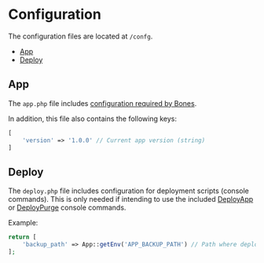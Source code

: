 # Configuration

The configuration files are located at `/confg`.

- [App](#app)
- [Deploy](#deploy)

## App

The `app.php` file includes [configuration required by Bones](https://github.com/bayfrontmedia/bones/blob/master/docs/usage/config.md).

In addition, this file also contains the following keys:

```php
[
    'version' => '1.0.0' // Current app version (string)
]
```

## Deploy

The `deploy.php` file includes configuration for deployment scripts (console commands).
This is only needed if intending to use the included [DeployApp](console.md#deployapp) or 
[DeployPurge](console.md#deploypurge) console commands.

Example:

```php
return [
    'backup_path' => App::getEnv('APP_BACKUP_PATH') // Path where deployment backups will be saved on the server
];
```